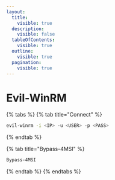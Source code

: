 ```yaml
---
layout:
  title:
    visible: true
  description:
    visible: false
  tableOfContents:
    visible: true
  outline:
    visible: true
  pagination:
    visible: true
---
```


# Evil-WinRM



{% tabs %}
{% tab title="Connect" %}
```bash
evil-winrm -i <IP> -u <USER> -p <PASS>
```
{% endtab %}

{% tab title="Bypass-4MSI" %}
```bash
Bypass-4MSI
```
{% endtab %}
{% endtabs %}
